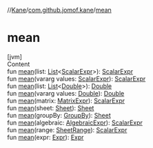 //[Kane](../index.md)/[com.github.jomof.kane](index.md)/[mean](mean.md)



# mean  
[jvm]  
Content  
fun [mean](mean.md)(list: [List](https://kotlinlang.org/api/latest/jvm/stdlib/kotlin.collections/-list/index.html)<[ScalarExpr](-scalar-expr/index.md)>): [ScalarExpr](-scalar-expr/index.md)  
fun [mean](mean.md)(vararg values: [ScalarExpr](-scalar-expr/index.md)): [ScalarExpr](-scalar-expr/index.md)  
fun [mean](mean.md)(list: [List](https://kotlinlang.org/api/latest/jvm/stdlib/kotlin.collections/-list/index.html)<[Double](https://kotlinlang.org/api/latest/jvm/stdlib/kotlin/-double/index.html)>): [Double](https://kotlinlang.org/api/latest/jvm/stdlib/kotlin/-double/index.html)  
fun [mean](mean.md)(vararg values: [Double](https://kotlinlang.org/api/latest/jvm/stdlib/kotlin/-double/index.html)): [Double](https://kotlinlang.org/api/latest/jvm/stdlib/kotlin/-double/index.html)  
fun [mean](mean.md)(matrix: [MatrixExpr](-matrix-expr/index.md)): [ScalarExpr](-scalar-expr/index.md)  
fun [mean](mean.md)(sheet: [Sheet](../com.github.jomof.kane.impl.sheet/-sheet/index.md)): [Sheet](../com.github.jomof.kane.impl.sheet/-sheet/index.md)  
fun [mean](mean.md)(groupBy: [GroupBy](../com.github.jomof.kane.impl.sheet/-group-by/index.md)): [Sheet](../com.github.jomof.kane.impl.sheet/-sheet/index.md)  
fun [mean](mean.md)(algebraic: [AlgebraicExpr](-algebraic-expr/index.md)): [ScalarExpr](-scalar-expr/index.md)  
fun [mean](mean.md)(range: [SheetRange](../com.github.jomof.kane.impl.sheet/-sheet-range/index.md)): [ScalarExpr](-scalar-expr/index.md)  
fun [mean](mean.md)(expr: [Expr](-expr/index.md)): [Expr](-expr/index.md)  



